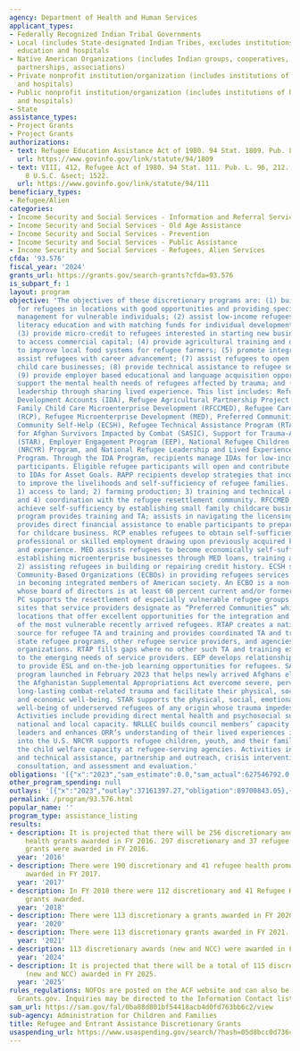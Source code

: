 ```yaml
---
agency: Department of Health and Human Services
applicant_types:
- Federally Recognized Indian Tribal Governments
- Local (includes State-designated Indian Tribes, excludes institutions of higher
  education and hospitals
- Native American Organizations (includes Indian groups, cooperatives, corporations,
  partnerships, associations)
- Private nonprofit institution/organization (includes institutions of higher education
  and hospitals)
- Public nonprofit institution/organization (includes institutions of higher education
  and hospitals)
- State
assistance_types:
- Project Grants
- Project Grants
authorizations:
- text: Refugee Education Assistance Act of 1980. 94 Stat. 1809. Pub. L. 96, 422.
  url: https://www.govinfo.gov/link/statute/94/1809
- text: VIII, 412, Refugee Act of 1980. 94 Stat. 111. Pub. L. 96, 212. Chapter 12,
    8 U.S.C. &sect; 1522.
  url: https://www.govinfo.gov/link/statute/94/111
beneficiary_types:
- Refugee/Alien
categories:
- Income Security and Social Services - Information and Referral Services
- Income Security and Social Services - Old Age Assistance
- Income Security and Social Services - Prevention
- Income Security and Social Services - Public Assistance
- Income Security and Social Services - Refugees, Alien Services
cfda: '93.576'
fiscal_year: '2024'
grants_url: https://grants.gov/search-grants?cfda=93.576
is_subpart_f: 1
layout: program
objective: 'The objectives of these discretionary programs are: (1) build capacity
  for refugees in locations with good opportunities and providing specialized case
  management for vulnerable individuals; (2) assist low-income refugees through financial
  literacy education and with matching funds for individual development accounts ;
  (3) provide micro-credit to refugees interested in starting new businesses but unable
  to access commercial capital; (4) provide agricultural training and opportunities
  to improve local food systems for refugee farmers; (5) promote integration; (6)
  assist refugees with career advancement; (7) assist refugees to open family based
  child care businesses; (8) provide technical assistance to refugee service providers;
  (9) provide employer based educational and language acquisition opportunities; (10)
  support the mental health needs of refugees affected by trauma; and (11) build refugee
  leadership through sharing lived experience. This list includes: Refugee Individual
  Development Accounts (IDA), Refugee Agricultural Partnership Project (RAPP), Refugee
  Family Child Care Microenterprise Development (RFCCMED), Refugee Career Pathways
  (RCP), Refugee Microenterprise Development (MED), Preferred Communities (PC), Ethnic
  Community Self-Help (ECSH), Refugee Technical Assistance Program (RTAP), Services
  for Afghan Survivors Impacted by Combat (SASIC), Support for Trauma-Affected Refugees
  (STAR), Employer Engagement Program (EEP), National Refugee Children and Youth Resilience
  (NRCYR) Program, and National Refugee Leadership and Lived Experience Council (NRLLEC)
  Program. Through the IDA Program, recipients manage IDAs for low-income refugee
  participants. Eligible refugee participants will open and contribute systematically
  to IDAs for Asset Goals. RAPP recipients develop strategies that incorporate agriculture
  to improve the livelihoods and self-sufficiency of refugee families. RAPP provides:
  1) access to land; 2) farming production; 3) training and technical assistance (TA);
  and 4) coordination with the refugee resettlement community. RFCCMED helps refugees
  achieve self-sufficiency by establishing small family childcare businesses. The
  program provides training and TA; assists in navigating the licensing process; and
  provides direct financial assistance to enable participants to prepare their homes
  for childcare business. RCP enables refugees to obtain self-sufficiency and secure
  professional or skilled employment drawing upon previously acquired knowledge, skills,
  and experience. MED assists refugees to become economically self-sufficient by 1)
  establishing microenterprise businesses through MED loans, training and TA, and
  2) assisting refugees in building or repairing credit history. ECSH supports Ethnic
  Community-Based Organizations (ECBOs) in providing refugees services to assist them
  in becoming integrated members of American society. An ECBO is a non-profit organization
  whose board of directors is at least 60 percent current and/or former refugees.
  PC supports the resettlement of especially vulnerable refugee groups at resettlement
  sites that service providers designate as “Preferred Communities” which refers to
  locations that offer excellent opportunities for the integration and resettlement
  of the most vulnerable recently arrived refugees. RTAP creates a national one-stop
  source for refugee TA and training and provides coordinated TA and training to ORR-funded
  state refugee programs, other refugee service providers, and agencies and community
  organizations. RTAP fills gaps where no other such TA and training exist and responds
  to the emerging needs of service providers. EEP develops relationships with employers
  to provide ESL and on-the-job learning opportunities for refugees. SASIC is a one-time
  program launched in February 2023 that helps newly arrived Afghans eligible under
  the Afghanistan Supplemental Appropriations Act overcome severe, pervasive, and
  long-lasting combat-related trauma and facilitate their physical, social, emotional,
  and economic well-being. STAR supports the physical, social, emotional, and economic
  well-being of underserved refugees of any origin whose trauma impedes their integration.
  Activities include providing direct mental health and psychosocial support and building
  national and local capacity. NRLLEC builds council members’ capacity to serve as
  leaders and enhances ORR’s understanding of their lived experiences integrating
  into the U.S. NRCYR supports refugee children, youth, and their families by expanding
  the child welfare capacity at refugee-serving agencies. Activities include training
  and technical assistance, partnership and outreach, crisis intervention and case
  consultation, and assessment and evaluation.'
obligations: '[{"x":"2023","sam_estimate":0.0,"sam_actual":627546792.0,"usa_spending_actual":619364554.87},{"x":"2024","sam_estimate":0.0,"sam_actual":279493005.0,"usa_spending_actual":-1.66},{"x":"2025","sam_estimate":0.0,"sam_actual":292984557.0,"usa_spending_actual":-99.0}]'
other_program_spending: null
outlays: '[{"x":"2023","outlay":37161397.27,"obligation":89700843.05},{"x":"2024","outlay":3732233.65,"obligation":3721614.0},{"x":"2025","outlay":0.0,"obligation":0.0}]'
permalink: /program/93.576.html
popular_name: ''
program_type: assistance_listing
results:
- description: It is projected that there will be 256 discretionary and 38 refugee
    health grants awarded in FY 2016. 297 discretionary and 37 refugee health promotion
    grants were awarded in FY 2016.
  year: '2016'
- description: There were 190 discretionary and 41 refugee health promotion grants
    awarded in FY 2017.
  year: '2017'
- description: In FY 2018 there were 112 discretionary and 41 Refugee Health Promotion
    grants awarded.
  year: '2018'
- description: There were 113 discretionary a grants awarded in FY 2020.
  year: '2020'
- description: There were 113 discretionary grants awarded in FY 2021.
  year: '2021'
- description: 113 discretionary awards (new and NCC) were awarded in FY 2024.
  year: '2024'
- description: It is projected that there will be a total of 115 discretionary awards
    (new and NCC) awarded in FY 2025.
  year: '2025'
rules_regulations: NOFOs are posted on the ACF website and can also be accessed through
  Grants.gov. Inquiries may be directed to the Information Contact listed below.
sam_url: https://sam.gov/fal/0ba88d801bf54418acb4d0fd763bb6c2/view
sub-agency: Administration for Children and Families
title: Refugee and Entrant Assistance Discretionary Grants
usaspending_url: https://www.usaspending.gov/search/?hash=05d8bcc0d736c8953ef027cca4967f87
---
```


